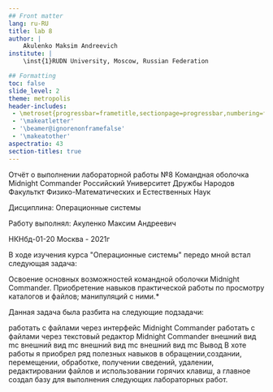 ```yaml
---
## Front matter
lang: ru-RU
title: lab 8
author: |
	Akulenko Maksim Andreevich
institute: |
	\inst{1}RUDN University, Moscow, Russian Federation

## Formatting
toc: false
slide_level: 2
theme: metropolis
header-includes: 
 - \metroset{progressbar=frametitle,sectionpage=progressbar,numbering=fraction}
 - '\makeatletter'
 - '\beamer@ignorenonframefalse'
 - '\makeatother'
aspectratio: 43
section-titles: true
---
```


Отчёт о выполнении лабораторной работы №8 Командная оболочка Midnight Commander
Российский Университет Дружбы Народов
Факульткт Физико-Математических и Естественных Наук

Дисциплина: Операционные системы

Работу выполнял: Акуленко Максим Андреевич

НКНбд-01-20
Москва - 2021г

В ходе изучения курса "Операционные системы" передо мной встал следующая задача:

Освоение основных возможностей командной оболочки Midnight Commander. Приобретение навыков практической работы по просмотру каталогов и файлов; манипуляций с ними.*

Данная задача была разбита на следующие подзадачи:

работать с файлами через интерфейс Midnight Commander
работать с файлами через текстовый редактор Midnight Commander
внешний вид mc внешний вид mc внешний вид mc внешний вид mc
Вывод
В хоте работы я приобрел ряд полезных навыков в обращении,создании, перемещении, обработке, получении сведений, удалении, редактировании файлов и использовании горячих клавиш, а главное создал базу для выполнения следующих лабораторных работ.